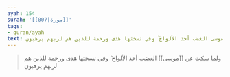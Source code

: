 ```yaml
---
ayah: 154
surah: '[[007|سورة]]'
tags:
- quran/ayah
text: ولما سكت عن موسى الغضب أخذ الألواح ۖ وفي نسختها هدى ورحمة للذين هم لربهم يرهبون
---
```

> ولما سكت عن [[موسى]] الغضب أخذ الألواح ۖ وفي نسختها هدى ورحمة للذين هم لربهم يرهبون
